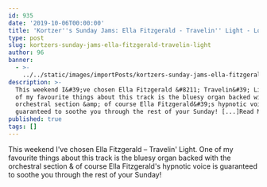 ```yaml
---
id: 935
date: '2019-10-06T00:00:00'
title: 'Kortzer''s Sunday Jams: Ella Fitzgerald - Travelin'' Light - Loose Lips'
type: post
slug: kortzers-sunday-jams-ella-fitzgerald-travelin-light
author: 96
banner:
  - >-
    ../../static/images/importPosts/kortzers-sunday-jams-ella-fitzgerald-travelin-light/image935.jpeg
description: >-
  This weekend I&#39;ve chosen Ella Fitzgerald &#8211; Travelin&#39; Light. One
  of my favourite things about this track is the bluesy organ backed with the
  orchestral section &amp; of course Ella Fitzgerald&#39;s hypnotic voice is
  guaranteed to soothe you through the rest of your Sunday! [...]Read More...
published: true
tags: []
---
```

This weekend I've chosen Ella Fitzgerald – Travelin' Light. One of my favourite things about this track is the bluesy organ backed with the orchestral section & of course Ella Fitzgerald's hypnotic voice is guaranteed to soothe you through the rest of your Sunday!